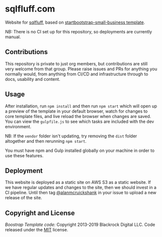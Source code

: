 # sqlfluff.com

Website for [sqlfluff](http://www.sqlfluff.com/), based on [startbootstrap-small-business template](https://github.com/BlackrockDigital/startbootstrap-small-business).

*NB:* There is no CI set up for this repository, so deployments are currently manual.

## Contributions

This repository is private to just org members, but contributions are still very welcome
from that group. Please raise issues and PRs for anything you normally would, from anything
from CI/CD and infrastructure through to docs, usability and content.

## Usage

After installation, run `npm install` and then run `npm start` which will open up a preview of the template in your default browser, watch for changes to core template files, and live reload the browser when changes are saved. You can view the `gulpfile.js` to see which tasks are included with the dev environment.

NB: If the `vendor` folder isn't updating, try removing the `dist` folder altogether and then rerunning `npm start`.

You must have npm and Gulp installed globally on your machine in order to use these features.

## Deployment

This website is deployed as a static site on AWS S3 as a static website. If we have regular
updates and changes to the site, then we should invest in a CI pipeline. Until then tag
[@alanmcruickshank](https://github.com/alanmcruickshank) in your issue to upload a new
release of the site.

## Copyright and License

*Boostrap Template code:* Copyright 2013-2019 Blackrock Digital LLC. Code released
under the [MIT](https://github.com/BlackrockDigital/startbootstrap-small-business/blob/gh-pages/LICENSE) license.
